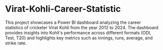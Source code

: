 # Virat-Kohli-Career-Statistic
This project showcases a Power BI dashboard analyzing the career statistics of cricketer Virat Kohli from the year 2012 to 2024. The dashboard provides insights into Kohli's performance across different formats (ODI, Test, T20) and highlights key metrics such as innings, runs, average, and strike rate.
